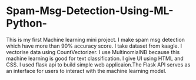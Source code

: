 # Spam-Msg-Detection-Using-ML-Python-
This is my first Machine learning mini project. 
I make spam msg detection which have more than 90% accuracy score.
I take dataset from kaagle.
I vectorise data using CountVectorizer.
I use MultinomialNB because this machine learning is good for text classification.
I give UI using HTML and CSS.
I used flask api to build simple web applicaion.The Flask API serves as an interface for users to interact with the machine learning model.
